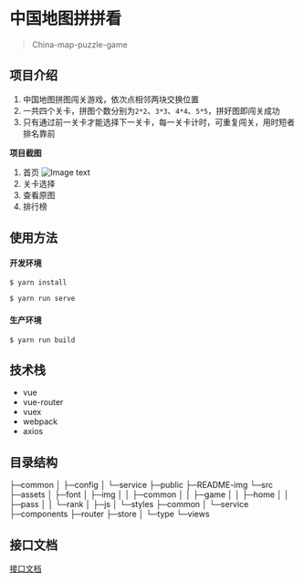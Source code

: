 # 中国地图拼拼看

> China-map-puzzle-game

## 项目介绍
1. 中国地图拼图闯关游戏，依次点相邻两块交换位置
2. 一共四个关卡，拼图个数分别为`2*2`、`3*3`、`4*4`、`5*5`，拼好图即闯关成功
3. 只有通过前一关卡才能选择下一关卡，每一关卡计时，可重复闯关，用时短者排名靠前

**项目截图**
1. 首页
![Image text](https://github.com/RedrockTeam/China-map-puzzle.git)
2. 关卡选择
3. 查看原图
4. 排行榜

## 使用方法
#### 开发环境

~~~
$ yarn install

$ yarn run serve
~~~



#### 生产环境
~~~
$ yarn run build
~~~



## 技术栈
* vue
* vue-router
* vuex
* webpack
* axios


## 目录结构

├─common
│  ├─config
│  └─service
├─public
├─README-img
└─src
    ├─assets
    │  ├─font
    │  ├─img
    │  │  ├─common
    │  │  ├─game
    │  │  ├─home
    │  │  ├─pass
    │  │  └─rank
    │  ├─js
    │  └─styles
    ├─common
    │  └─service
    ├─components
    ├─router
    ├─store
    │  └─type
    └─views

## 接口文档
[接口文档](链接：https://easydoc.xyz/#/s/39808233)

